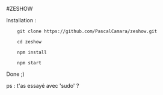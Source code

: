 #ZESHOW 

Installation :

```shell
    git clone https://github.com/PascalCamara/zeshow.git
```

```shell
    cd zeshow
```

```shell
    npm install
```

```shell
    npm start
```

Done ;)

ps : t'as essayé avec 'sudo' ?